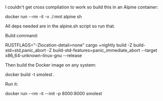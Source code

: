 I couldn't get cross compilation to work so build this in an Alpine container:

docker run --rm -it -v ./:mnt alpine sh

All deps needed are in the alpine.sh script so run that.

Build command:

RUSTFLAGS="-Zlocation-detail=none" cargo +nightly build -Z build-std=std,panic_abort -Z build-std-features=panic_immediate_abort --target x86_64-unknown-linux-gnu --release

Then build the Docker image on any system:

docker build -t smolest .

Run it:

docker run --rm -it --init -p 8000:8000 smolest